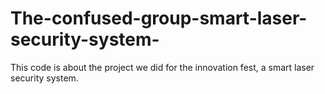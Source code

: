 # The-confused-group-smart-laser-security-system-
This code is about the project we did for the innovation fest, a smart laser security system.
